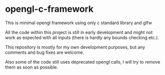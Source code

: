 opengl-c-framework
==================

This is minimal opengl framework using only c standard library and glfw

All the code within this project is still in early development and might not work as expected with
all inputs (there is hardly any bounds checking etc.). 

This repository is mostly for my own development purposes, but any comments and bug fixes are welcome. 

Also some of the code still uses deprecated opengl calls, I will try to remove them as soon as possible.

